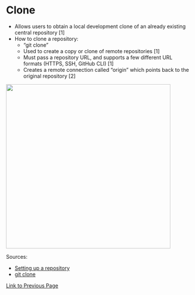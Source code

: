 # Clone

* Allows users to obtain a local development clone of an already existing central repository [1]
* How to clone a repository:
	* “git clone”
	* Used to create a copy or clone of remote repositories [1]
	* Must pass a repository URL, and supports a few different URL formats (HTTPS, SSH, GitHub CLI) [1]
	* Creates a remote connection called “origin” which points back to the original repository [2]

<img src="./git_clone/git_clone_1.jpg" width="450" height="450">

Sources:

* [Setting up a repository](https://www.atlassian.com/git/tutorials/setting-up-a-repository) 
* [git clone](https://www.atlassian.com/git/tutorials/setting-up-a-repository/git-clone)

[Link to Previous Page](/terms.md)